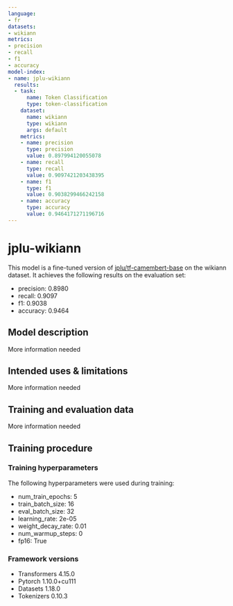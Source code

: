 ```yaml
---
language:
- fr
datasets:
- wikiann
metrics:
- precision
- recall
- f1
- accuracy
model-index:
- name: jplu-wikiann
  results:
  - task:
      name: Token Classification
      type: token-classification
    dataset:
      name: wikiann
      type: wikiann
      args: default
    metrics:
    - name: precision
      type: precision
      value: 0.897994120055078
    - name: recall
      type: recall
      value: 0.9097421203438395
    - name: f1
      type: f1
      value: 0.9038299466242158
    - name: accuracy
      type: accuracy
      value: 0.9464171271196716
---
```


<!-- This model card has been generated automatically according to the information the Trainer had access to. You
should probably proofread and complete it, then remove this comment. -->

# jplu-wikiann

This model is a fine-tuned version of [jplu/tf-camembert-base](https://huggingface.co/jplu/tf-camembert-base) on the wikiann dataset.
It achieves the following results on the evaluation set:
- precision: 0.8980
- recall: 0.9097
- f1: 0.9038
- accuracy: 0.9464

## Model description

More information needed

## Intended uses & limitations

More information needed

## Training and evaluation data

More information needed

## Training procedure

### Training hyperparameters

The following hyperparameters were used during training:
- num_train_epochs: 5
- train_batch_size: 16
- eval_batch_size: 32
- learning_rate: 2e-05
- weight_decay_rate: 0.01
- num_warmup_steps: 0
- fp16: True

### Framework versions

- Transformers 4.15.0
- Pytorch 1.10.0+cu111
- Datasets 1.18.0
- Tokenizers 0.10.3
